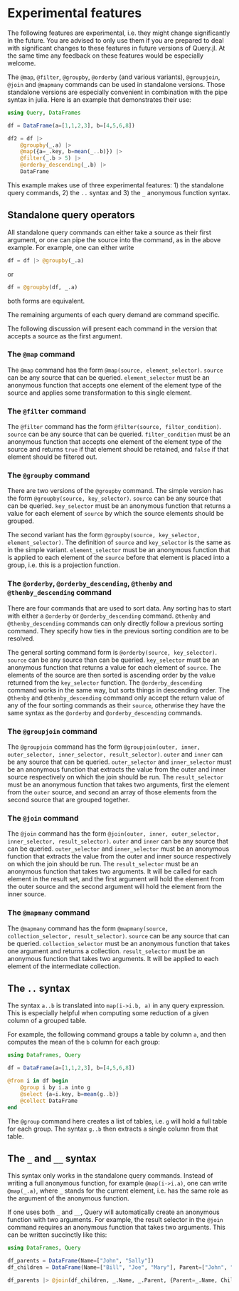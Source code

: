 # Experimental features

The following features are experimental, i.e. they might change significantly
in the future. You are advised to only use them if you are prepared to
deal with significant changes to these features in future versions of
Query.jl. At the same time any feedback on these features would be
especially welcome.

The `@map`, `@filter`, `@groupby`, `@orderby` (and various variants),
`@groupjoin`, `@join` and `@mapmany` commands can be used in standalone
versions. Those standalone versions are especially convenient in
combination with the pipe syntax in julia. Here is an example that
demonstrates their use:

```julia
using Query, DataFrames

df = DataFrame(a=[1,1,2,3], b=[4,5,6,8])

df2 = df |>
    @groupby(_.a) |>
    @map({a=_.key, b=mean(_..b)}) |>
    @filter(_.b > 5) |>
    @orderby_descending(_.b) |>
    DataFrame
```

This example makes use of three experimental features: 1) the standalone
query commands, 2) the `..` syntax and 3) the `_` anonymous function syntax.

## Standalone query operators

All standalone query commands can either take a source as their first
argument, or one can pipe the source into the command, as in the above
example. For example, one can either write

```julia
df = df |> @groupby(_.a)
```
or
```julia
df = @groupby(df, _.a)
```
both forms are equivalent.

The remaining arguments of each query demand are command specific.

The following discussion will present each command in the version that
accepts a source as the first argument.

### The `@map` command

The `@map` command has the form `@map(source, element_selector)`.
`source` can be any source that can be queried. `element_selector` must
be an anonymous function that accepts one element of the element type of
the source and applies some transformation to this single element.

### The `@filter` command

The `@filter` command has the form `@filter(source, filter_condition)`.
`source` can be any source that can be queried. `filter_condition` must
be an anonymous function that accepts one element of the element type of
the source and returns `true` if that element should be retained, and
`false` if that element should be filtered out.

### The `@groupby` command

There are two versions of the `@groupby` command. The simple version has
the form `@groupby(source, key_selector)`. `source` can be any source
that can be queried. `key_selector` must be an anonymous function that
returns a value for each element of `source` by which the source elements
should be grouped.

The second variant has the form `@groupby(source, key_selector, element_selector)`.
The definition of `source` and `key_selector` is the same as in the simple
variant. `element_selector` must be an anonymous function that is applied
to each element of the `source` before that element is placed into a group,
i.e. this is a projection function.

### The `@orderby`, `@orderby_descending`, `@thenby` and `@thenby_descending` command

There are four commands that are used to sort data. Any sorting has to
start with either a `@orderby` or `@orderby_descending` command. `@thenby`
and `@thenby_descending` commands can only directly follow a previous sorting
command. They specify how ties in the previous sorting condition are to be
resolved.

The general sorting command form is `@orderby(source, key_selector)`.
`source` can be any source than can be queried. `key_selector` must be an
anonymous function that returns a value for each element of `source`. The
elements of the source are then sorted is ascending order by the value
returned from the `key_selector` function. The `@orderby_descending`
command works in the same way, but sorts things in descending order. The
`@thenby` and `@thenby_descending` command only accept the return value
of any of the four sorting commands as their `source`, otherwise they have
the same syntax as the `@orderby` and `@orderby_descending` commands.

### The `@groupjoin` command

The `@groupjoin` command has the form `@groupjoin(outer, inner, outer_selector, inner_selector, result_selector)`.
`outer` and `inner` can be any source that can be queried. `outer_selector`
and `inner_selector` must be an anonymous function that extracts the value
from the outer and inner source respectively on which the join should
be run. The `result_selector` must be an anonymous function that takes two
arguments, first the element from the `outer` source, and second an array
of those elements from the second source that are grouped together.

### The `@join` command

The `@join` command has the form `@join(outer, inner, outer_selector, inner_selector, result_selector)`.
`outer` and `inner` can be any source that can be queried. `outer_selector`
and `inner_selector` must be an anonymous function that extracts the value
from the outer and inner source respectively on which the join should
be run. The `result_selector` must be an anonymous function that takes two
arguments. It will be called for each element in the result set, and the
first argument will hold the element from the outer source and the second
argument will hold the element from the inner source.

### The `@mapmany` command

The `@mapmany` command has the form `@mapmany(source, collection_selector, result_selector)`.
`source` can be any source that can be queried. `collection_selector` must
be an anonymous function that takes one argument and returns a collection.
`result_selector` must be an anonymous function that takes two arguments.
It will be applied to each element of the intermediate collection.

## The `..` syntax

The syntax `a..b` is translated into `map(i->i.b, a)` in any query
expression. This is especially helpful when computing some reduction of
a given column of a grouped table.

For example, the following command groups a table by column `a`, and then
computes the mean of the `b` column for each group:

```julia
using DataFrames, Query

df = DataFrame(a=[1,1,2,3], b=[4,5,6,8])

@from i in df begin
    @group i by i.a into g
    @select {a=i.key, b=mean(g..b)}
    @collect DataFrame
end
```

The `@group` command here creates a list of tables, i.e. `g` will hold
a full table for each group. The syntax `g..b` then extracts a single
column from that table.

## The `_` and `__` syntax

This syntax only works in the standalone query commands. Instead of writing
a full anonymous function, for example `@map(i->i.a)`, one can write
`@map(_.a)`, where `_` stands for the current element, i.e. has the
same role as the argument of the anonymous function.

If one uses both `_` and `__`, Query will automatically create an anonymous
function with two arguments. For example, the result selector in the
`@join` command requires an anonymous function that takes two arguments.
This can be written succinctly like this:

```julia
using DataFrames, Query

df_parents = DataFrame(Name=["John", "Sally"])
df_children = DataFrame(Name=["Bill", "Joe", "Mary"], Parent=["John", "John", "Sally"])

df_parents |> @join(df_children, _.Name, _.Parent, {Parent=_.Name, Child=__.Name}) |> DataFrame
```
